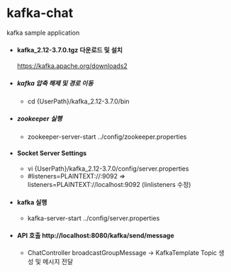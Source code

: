 # kafka-chat
kafka sample application

- #### kafka_2.12-3.7.0.tgz 다운로드 및 설치
   https://kafka.apache.org/downloads2

- ##### kafka 압축 해제 및 경로 이동
  - cd {UserPath}/kafka_2.12-3.7.0/bin

- ##### zookeeper 실행
  - zookeeper-server-start ../config/zookeeper.properties

- #### Socket Server Settings
  - vi {UserPath}/kafka_2.12-3.7.0/config/server.properties
  - #listeners=PLAINTEXT://:9092 => listeners=PLAINTEXT://localhost:9092 (linlisteners 수정)

- #### kafka 실행
  - kafka-server-start ../config/server.properties

- #### API 호출 http://localhost:8080/kafka/send/message
  - ChatController broadcastGroupMessage -> KafkaTemplate Topic 생성 및 메시지 전달

